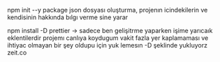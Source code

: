 npm init --y package json dosyası oluşturma, projenın icindekilerin ve kendisinin hakkında bılgı verme sine yarar

npm install -D prettier ->  sadece ben gelişitrme yaparken işime yarıcaık eklentilerdir projemı canlıya koydugum vakit fazla yer kaplamaması ve ihtiyac olmayan bir şey oldupu için yuk lemesın -D şeklinde yukluyorz
zeit.co